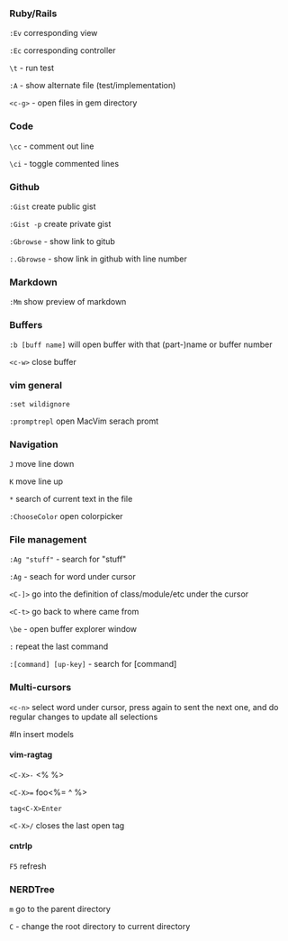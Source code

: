 ### Ruby/Rails

`:Ev` corresponding view

`:Ec` corresponding controller

`\t`  - run test

`:A` - show alternate file (test/implementation)

`<c-g>` - open files in gem directory

### Code

`\cc` - comment out line

`\ci` - toggle commented lines

### Github
`:Gist` create public gist

`:Gist -p` create private gist

`:Gbrowse` - show link to gitub

`:.Gbrowse` - show link in github with line number

### Markdown

`:Mm` show preview of markdown

### Buffers
`:b [buff name]` will open buffer with that (part-)name or buffer number

`<c-w>` close buffer

### vim general

`:set wildignore`

`:promptrepl`  open MacVim serach promt

### Navigation

`J` move line down

`K` move line up

`*` search of current text in the file

`:ChooseColor` open colorpicker

### File management

`:Ag "stuff"` - search for "stuff"

`:Ag` - seach for word under cursor

`<C-]>` go into the definition of class/module/etc under the cursor

`<C-t>` go back to where came from

`\be` - open buffer explorer window

`:`  repeat the last command

`:[command] [up-key]` - search for [command]

### Multi-cursors

`<c-n>` select word under cursor, press again to sent the next one, and do regular changes to update all selections

#In insert models

#### vim-ragtag

`<C-X>-`        <% %>

`<C-X>=`        foo<%= ^ %>

`tag<C-X>Enter` <tag></tag>

`<C-X>/`        closes the last open tag

#### cntrlp
`F5` refresh



### NERDTree

`m` go to the parent directory

`C` - change the root directory to current directory
